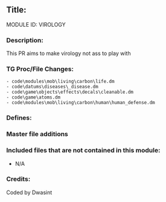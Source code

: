 ## Title: <!--Title of your addition-->

<!-- uppercase, underscore_connected name of your module, that you use to mark files-->
MODULE ID: VIROLOGY 

### Description:

This PR aims to make virology not ass to play with

<!-- Here, try to describe what your PR does, what features it provides and any other directly useful information -->

### TG Proc/File Changes:

<!-- If you had to edit, or append to any core procs in the process of making this PR, list them here. APPEND: Also, please include any files that you've changed. .DM files that is. -->
	- code\modules\mob\living\carbon\life.dm
	- code\datums\diseases\_disease.dm
	- code\game\objects\effects\decals\cleanable.dm
	- code\game\atoms.dm
	- code\modules\mob\living\carbon\human\human_defense.dm

### Defines:

<!-- If you needed to add any defines, mention the files you added those defines in -->
	

### Master file additions

<!-- Any master file changes you've made to existing master files or if you've added a new master file. Please mark either as #NEW or #CHANGE -->

### Included files that are not contained in this module:

- N/A
<!-- Likewise, be it a non-modular file or a modular one that's not contained within the folder belonging to this specific module, it should be mentioned here -->

### Credits:

<!-- Here go the credits to you, dear coder, and in case of collaborative work or ports, credits to the original source of the code -->
<!-- Orignal Coders -->
<!-- Orignal Coders -->
Coded by Dwasint
